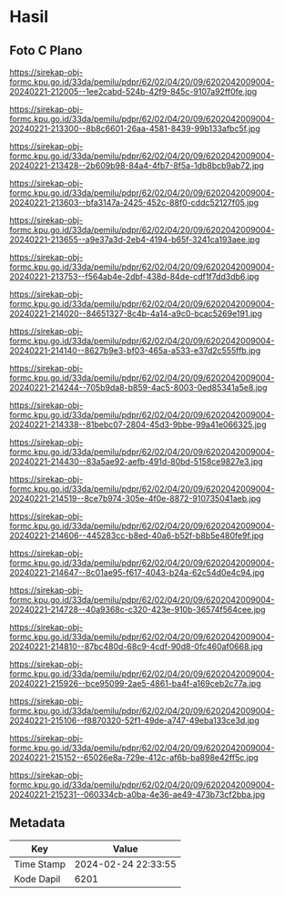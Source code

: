 # Hasil

## Foto C Plano

https://sirekap-obj-formc.kpu.go.id/33da/pemilu/pdpr/62/02/04/20/09/6202042009004-20240221-212005--1ee2cabd-524b-42f9-845c-9107a92ff0fe.jpg

https://sirekap-obj-formc.kpu.go.id/33da/pemilu/pdpr/62/02/04/20/09/6202042009004-20240221-213300--8b8c6601-26aa-4581-8439-99b133afbc5f.jpg

https://sirekap-obj-formc.kpu.go.id/33da/pemilu/pdpr/62/02/04/20/09/6202042009004-20240221-213428--2b609b98-84a4-4fb7-8f5a-1db8bcb9ab72.jpg

https://sirekap-obj-formc.kpu.go.id/33da/pemilu/pdpr/62/02/04/20/09/6202042009004-20240221-213603--bfa3147a-2425-452c-88f0-cddc52127f05.jpg

https://sirekap-obj-formc.kpu.go.id/33da/pemilu/pdpr/62/02/04/20/09/6202042009004-20240221-213655--a9e37a3d-2eb4-4194-b65f-3241ca193aee.jpg

https://sirekap-obj-formc.kpu.go.id/33da/pemilu/pdpr/62/02/04/20/09/6202042009004-20240221-213753--f564ab4e-2dbf-438d-84de-cdf1f7dd3db6.jpg

https://sirekap-obj-formc.kpu.go.id/33da/pemilu/pdpr/62/02/04/20/09/6202042009004-20240221-214020--84651327-8c4b-4a14-a9c0-bcac5269e191.jpg

https://sirekap-obj-formc.kpu.go.id/33da/pemilu/pdpr/62/02/04/20/09/6202042009004-20240221-214140--8627b9e3-bf03-465a-a533-e37d2c555ffb.jpg

https://sirekap-obj-formc.kpu.go.id/33da/pemilu/pdpr/62/02/04/20/09/6202042009004-20240221-214244--705b9da8-b859-4ac5-8003-0ed85341a5e8.jpg

https://sirekap-obj-formc.kpu.go.id/33da/pemilu/pdpr/62/02/04/20/09/6202042009004-20240221-214338--81bebc07-2804-45d3-9bbe-99a41e066325.jpg

https://sirekap-obj-formc.kpu.go.id/33da/pemilu/pdpr/62/02/04/20/09/6202042009004-20240221-214430--83a5ae92-aefb-491d-80bd-5158ce9827e3.jpg

https://sirekap-obj-formc.kpu.go.id/33da/pemilu/pdpr/62/02/04/20/09/6202042009004-20240221-214519--8ce7b974-305e-4f0e-8872-910735041aeb.jpg

https://sirekap-obj-formc.kpu.go.id/33da/pemilu/pdpr/62/02/04/20/09/6202042009004-20240221-214606--445283cc-b8ed-40a6-b52f-b8b5e480fe9f.jpg

https://sirekap-obj-formc.kpu.go.id/33da/pemilu/pdpr/62/02/04/20/09/6202042009004-20240221-214647--8c01ae95-f617-4043-b24a-62c54d0e4c94.jpg

https://sirekap-obj-formc.kpu.go.id/33da/pemilu/pdpr/62/02/04/20/09/6202042009004-20240221-214728--40a9368c-c320-423e-910b-36574f564cee.jpg

https://sirekap-obj-formc.kpu.go.id/33da/pemilu/pdpr/62/02/04/20/09/6202042009004-20240221-214810--87bc480d-68c9-4cdf-90d8-0fc460af0668.jpg

https://sirekap-obj-formc.kpu.go.id/33da/pemilu/pdpr/62/02/04/20/09/6202042009004-20240221-215926--bce95099-2ae5-4861-ba4f-a169ceb2c77a.jpg

https://sirekap-obj-formc.kpu.go.id/33da/pemilu/pdpr/62/02/04/20/09/6202042009004-20240221-215106--f8870320-52f1-49de-a747-49eba133ce3d.jpg

https://sirekap-obj-formc.kpu.go.id/33da/pemilu/pdpr/62/02/04/20/09/6202042009004-20240221-215152--65026e8a-729e-412c-af6b-ba898e42ff5c.jpg

https://sirekap-obj-formc.kpu.go.id/33da/pemilu/pdpr/62/02/04/20/09/6202042009004-20240221-215231--060334cb-a0ba-4e36-ae49-473b73cf2bba.jpg


## Metadata

| Key        | Value               |
| ---------- | ------------------- |
| Time Stamp | 2024-02-24 22:33:55 |
| Kode Dapil | 6201                |



